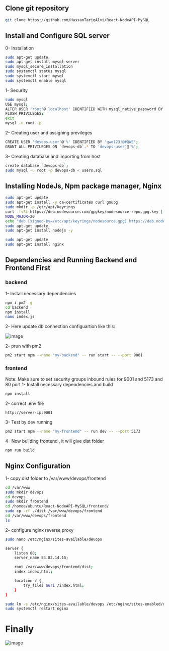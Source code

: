 ## Clone git repository

```bash
git clone https://github.com/HassanTariqAlvi/React-NodeAPI-MySQL
```

## Install and Configure SQL server
0- Installation
```bash
sudo apt-get update
sudo apt-get install mysql-server
sudo mysql_secure_installation
sudo systemctl status mysql
sudo systemctl start mysql
sudo systemctl enable mysql
```
1- Security
```bash
sudo mysql
USE mysql;
ALTER USER 'root'@'localhost' IDENTIFIED WITH mysql_native_password BY 'your_new_password';
FLUSH PRIVILEGES;
exit
mysql -u root -p
```
2- Creating user and assigning previleges
```bash
CREATE USER 'devops-user'@'%' IDENTIFIED BY 'qwe123!@#QWE';
GRANT ALL PRIVILEGES ON `devops-db`.* TO 'devops-user'@'%';
```
3- Creating database and importing from host
```bash
create database `devops-db`;
sudo mysql -u root -p devops-db < users.sql
```

## Installing NodeJs, Npm package manager, Nginx
```bash
sudo apt-get update
sudo apt-get install -y ca-certificates curl gnupg
sudo mkdir -p /etc/apt/keyrings
curl -fsSL https://deb.nodesource.com/gpgkey/nodesource-repo.gpg.key | sudo gpg --dearmor -o /etc/apt/keyrings/nodesource.gpg
NODE_MAJOR=20
echo "deb [signed-by=/etc/apt/keyrings/nodesource.gpg] https://deb.nodesource.com/node_$NODE_MAJOR.x nodistro main" | sudo tee /etc/apt/sources.list.d/nodesource.list
sudo apt-get update
sudo apt-get install nodejs -y
````
```bash
sudo apt-get update
sudo apt-get install nginx
```

## Dependencies and Running Backend and Frontend First

### backend
1- Install necessary dependencies
```bash
npm i pm2 -g
cd backend
npm install
nano index.js
```
2- Here update db connection configuartion like this:

![image](https://github.com/user-attachments/assets/a13babe7-d876-412e-870c-25a82cd7d910)

2- prun with pm2
```bash
pm2 start npm --name "my-backend" -- run start -- --port 9001
```
### frontend
Note: Make sure to set security groups inbound rules for 9001 and 5173 and 80 port
1- Install necessary dependencies and build
```bash
npm install
```
2- correct .env file
```
http://server-ip:9001
```

3- Test by dev running
```bash
pm2 start npm --name "my-frontend" -- run dev -- --port 5173
```
4- Now building frontend , it will give dist folder
```bash
npm run build
```

## Nginx Configuration
1- copy dist folder to /var/www/devops/frontend
```bash
cd /var/www
sudo mkdir devops
cd devops
sudo mkdir frontend
cd /homoe/ubuntu/React-NodeAPI-MySQL/frontend/
sudo cp -rf ./dist /var/www/devops/frontend
cd /var/www/devops/frontend
ls
```
2- configure nginx reverse proxy
```bash
sudo nano /etc/nginx/sites-available/devops
```
```bash
server {
    listen 80;
    server_name 54.82.14.15;  

    root /var/www/devops/frontend/dist;
    index index.html;

    location / {
        try_files $uri /index.html;
    }
}
```
```bash
sudo ln -s /etc/nginx/sites-available/devops /etc/nginx/sites-enabled/devops
sudo systemctl restart nginx
```

# Finally
![image](https://github.com/user-attachments/assets/132b19ee-5bcd-4c29-9bc7-d67bcf1f28fd)







